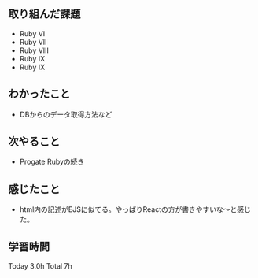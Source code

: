 ## 取り組んだ課題
- Ruby VI
- Ruby VII
- Ruby VIII
- Ruby IX
- Ruby IX
## わかったこと
- DBからのデータ取得方法など
## 次やること
- Progate Rubyの続き
## 感じたこと
- html内の記述がEJSに似てる。やっぱりReactの方が書きやすいな〜と感じた。
## 学習時間
Today 3.0h Total 7h
